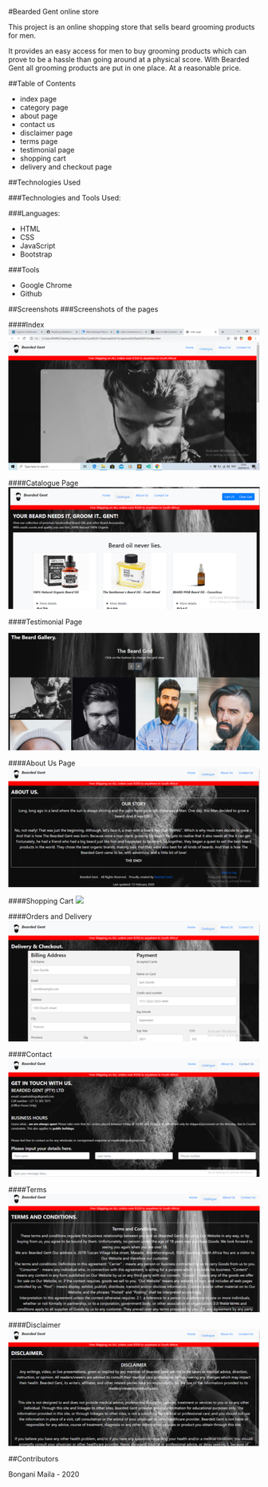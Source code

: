 #Bearded Gent online store

This project is an online shopping store that sells beard grooming products for men. 

It provides an easy access for men to buy grooming products which can prove to be a hassle than going around at a physical score. With Bearded Gent all grooming products are put in one place. At a reasonable price. 

##Table of Contents

- index page
- category page
- about page
- contact us
- disclaimer page
- terms page
- testimonial page
- shopping cart
- delivery and checkout page



##Technologies Used

###Technologies and Tools Used:

###Languages:

- HTML
- CSS
- JavaScript
- Bootstrap



###Tools

- Google Chrome
- Github


##Screenshots
###Screenshots of the pages

####Index
![](https://github.com/BonganiMaila/Bearded-Gent-online-store-/blob/master/Images/index.png)

####Catalogue Page
![](https://github.com/BonganiMaila/Bearded-Gent-online-store-/blob/master/Images/catalogue.png)

####Testimonial Page

![](https://github.com/BonganiMaila/Bearded-Gent-online-store-/blob/master/Images/testimonial.png)

####About Us Page
![](https://github.com/BonganiMaila/Bearded-Gent-online-store-/blob/master/Images/about%20us.png)

####Shopping Cart
![](https://github.com/BonganiMaila/Bearded-Gent-online-store-/blob/master/Images/about.png)

####Orders and Delivery
![](https://github.com/BonganiMaila/Bearded-Gent-online-store-/blob/master/Images/checkout.png)

####Contact
![](https://github.com/BonganiMaila/Bearded-Gent-online-store-/blob/master/Images/contact.png)

####Terms
![](https://github.com/BonganiMaila/Bearded-Gent-online-store-/blob/master/Images/terms.png)

####Disclaimer
![](https://github.com/BonganiMaila/Bearded-Gent-online-store-/blob/master/Images/disclaimer.png)



##Contributors

Bongani Maila - 2020
